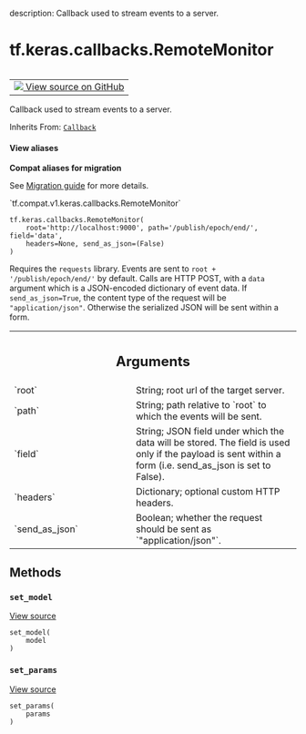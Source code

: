 description: Callback used to stream events to a server.

<div itemscope itemtype="http://developers.google.com/ReferenceObject">
<meta itemprop="name" content="tf.keras.callbacks.RemoteMonitor" />
<meta itemprop="path" content="Stable" />
<meta itemprop="property" content="__init__"/>
<meta itemprop="property" content="set_model"/>
<meta itemprop="property" content="set_params"/>
</div>

# tf.keras.callbacks.RemoteMonitor

<!-- Insert buttons and diff -->

<table class="tfo-notebook-buttons tfo-api nocontent" align="left">
<td>
  <a target="_blank" href="https://github.com/tensorflow/tensorflow/blob/r2.4/tensorflow/python/keras/callbacks.py#L1795-L1854">
    <img src="https://www.tensorflow.org/images/GitHub-Mark-32px.png" />
    View source on GitHub
  </a>
</td>
</table>



Callback used to stream events to a server.

Inherits From: [`Callback`](../../../tf/keras/callbacks/Callback.md)

<section class="expandable">
  <h4 class="showalways">View aliases</h4>
  <p>
<b>Compat aliases for migration</b>
<p>See
<a href="https://www.tensorflow.org/guide/migrate">Migration guide</a> for
more details.</p>
<p>`tf.compat.v1.keras.callbacks.RemoteMonitor`</p>
</p>
</section>

<pre class="devsite-click-to-copy prettyprint lang-py tfo-signature-link">
<code>tf.keras.callbacks.RemoteMonitor(
    root='http://localhost:9000', path='/publish/epoch/end/', field='data',
    headers=None, send_as_json=(False)
)
</code></pre>



<!-- Placeholder for "Used in" -->

Requires the `requests` library.
Events are sent to `root + '/publish/epoch/end/'` by default. Calls are
HTTP POST, with a `data` argument which is a
JSON-encoded dictionary of event data.
If `send_as_json=True`, the content type of the request will be
`"application/json"`.
Otherwise the serialized JSON will be sent within a form.

<!-- Tabular view -->
 <table class="responsive fixed orange">
<colgroup><col width="214px"><col></colgroup>
<tr><th colspan="2"><h2 class="add-link">Arguments</h2></th></tr>

<tr>
<td>
`root`
</td>
<td>
String; root url of the target server.
</td>
</tr><tr>
<td>
`path`
</td>
<td>
String; path relative to `root` to which the events will be sent.
</td>
</tr><tr>
<td>
`field`
</td>
<td>
String; JSON field under which the data will be stored.
The field is used only if the payload is sent within a form
(i.e. send_as_json is set to False).
</td>
</tr><tr>
<td>
`headers`
</td>
<td>
Dictionary; optional custom HTTP headers.
</td>
</tr><tr>
<td>
`send_as_json`
</td>
<td>
Boolean; whether the request should be
sent as `"application/json"`.
</td>
</tr>
</table>



## Methods

<h3 id="set_model"><code>set_model</code></h3>

<a target="_blank" href="https://github.com/tensorflow/tensorflow/blob/r2.4/tensorflow/python/keras/callbacks.py#L633-L634">View source</a>

<pre class="devsite-click-to-copy prettyprint lang-py tfo-signature-link">
<code>set_model(
    model
)
</code></pre>




<h3 id="set_params"><code>set_params</code></h3>

<a target="_blank" href="https://github.com/tensorflow/tensorflow/blob/r2.4/tensorflow/python/keras/callbacks.py#L630-L631">View source</a>

<pre class="devsite-click-to-copy prettyprint lang-py tfo-signature-link">
<code>set_params(
    params
)
</code></pre>






